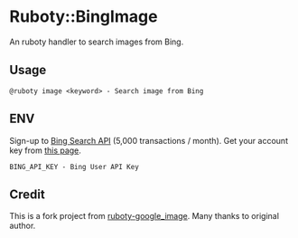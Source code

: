 # Ruboty::BingImage
An ruboty handler to search images from Bing.

## Usage
```
@ruboty image <keyword> - Search image from Bing
```

## ENV
Sign-up to [Bing Search API](https://datamarket.azure.com/dataset/bing/search) (5,000 transactions / month).
Get your account key from [this page](https://datamarket.azure.com/account/keys).

```
BING_API_KEY - Bing User API Key
```

## Credit
This is a fork project from [ruboty-google_image](https://github.com/r7kamura/ruboty-google_image).
Many thanks to original author.
